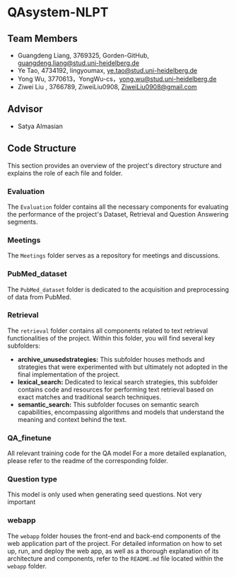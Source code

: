 # QAsystem-NLPT

## Team Members
- Guangdeng Liang, 3769325, Gorden-GitHub, guangdeng.liang@stud.uni-heidelberg.de
- Ye Tao, 4734192, lingyoumax, ye.tao@stud.uni-heidelberg.de
- Yong Wu, 3770613，YongWu-cs，yong.wu@stud.uni-heidelberg.de
- Ziwei Liu , 3766789, ZiweiLiu0908, ZiweiLiu0908@gmail.com

## Advisor
- Satya Almasian

## Code Structure

This section provides an overview of the project's directory structure and explains the role of each file and folder.

### Evaluation
The `Evaluation` folder contains all the necessary components for evaluating the performance of the project's Dataset, Retrieval and Question Answering segments.

### Meetings
The `Meetings` folder serves as a repository for meetings and discussions.

### PubMed_dataset 
The `PubMed_dataset` folder is dedicated to the acquisition and preprocessing of data from PubMed.

### Retrieval
The `retrieval` folder contains all components related to text retrieval functionalities of the project. Within this folder, you will find several key subfolders:
- **archive_unusedstrategies:** This subfolder houses methods and strategies that were experimented with but ultimately not adopted in the final implementation of the project.
- **lexical_search:** Dedicated to lexical search strategies, this subfolder contains code and resources for performing text retrieval based on exact matches and traditional search techniques.
- **semantic_search:** This subfolder focuses on semantic search capabilities, encompassing algorithms and models that understand the meaning and context behind the text.

### QA_finetune
All relevant training code for the QA model
For a more detailed explanation, please refer to the readme of the corresponding folder.

### Question type
This model is only used when generating seed questions.
Not very important

### webapp
The `webapp` folder houses the front-end and back-end components of the web application part of the project. For detailed information on how to set up, run, and deploy the web app, as well as a thorough explanation of its architecture and components, refer to the `README.md` file located within the `webapp` folder.
